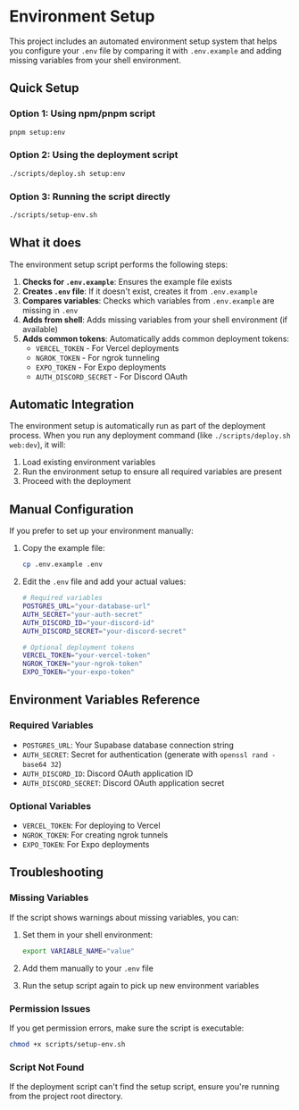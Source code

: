 # Environment Setup

This project includes an automated environment setup system that helps you configure your `.env` file by comparing it with `.env.example` and adding missing variables from your shell environment.

## Quick Setup

### Option 1: Using npm/pnpm script
```bash
pnpm setup:env
```

### Option 2: Using the deployment script
```bash
./scripts/deploy.sh setup:env
```

### Option 3: Running the script directly
```bash
./scripts/setup-env.sh
```

## What it does

The environment setup script performs the following steps:

1. **Checks for `.env.example`**: Ensures the example file exists
2. **Creates `.env` file**: If it doesn't exist, creates it from `.env.example`
3. **Compares variables**: Checks which variables from `.env.example` are missing in `.env`
4. **Adds from shell**: Adds missing variables from your shell environment (if available)
5. **Adds common tokens**: Automatically adds common deployment tokens:
   - `VERCEL_TOKEN` - For Vercel deployments
   - `NGROK_TOKEN` - For ngrok tunneling
   - `EXPO_TOKEN` - For Expo deployments
   - `AUTH_DISCORD_SECRET` - For Discord OAuth

## Automatic Integration

The environment setup is automatically run as part of the deployment process. When you run any deployment command (like `./scripts/deploy.sh web:dev`), it will:

1. Load existing environment variables
2. Run the environment setup to ensure all required variables are present
3. Proceed with the deployment

## Manual Configuration

If you prefer to set up your environment manually:

1. Copy the example file:
   ```bash
   cp .env.example .env
   ```

2. Edit the `.env` file and add your actual values:
   ```bash
   # Required variables
   POSTGRES_URL="your-database-url"
   AUTH_SECRET="your-auth-secret"
   AUTH_DISCORD_ID="your-discord-id"
   AUTH_DISCORD_SECRET="your-discord-secret"
   
   # Optional deployment tokens
   VERCEL_TOKEN="your-vercel-token"
   NGROK_TOKEN="your-ngrok-token"
   EXPO_TOKEN="your-expo-token"
   ```

## Environment Variables Reference

### Required Variables
- `POSTGRES_URL`: Your Supabase database connection string
- `AUTH_SECRET`: Secret for authentication (generate with `openssl rand -base64 32`)
- `AUTH_DISCORD_ID`: Discord OAuth application ID
- `AUTH_DISCORD_SECRET`: Discord OAuth application secret

### Optional Variables
- `VERCEL_TOKEN`: For deploying to Vercel
- `NGROK_TOKEN`: For creating ngrok tunnels
- `EXPO_TOKEN`: For Expo deployments

## Troubleshooting

### Missing Variables
If the script shows warnings about missing variables, you can:

1. Set them in your shell environment:
   ```bash
   export VARIABLE_NAME="value"
   ```

2. Add them manually to your `.env` file

3. Run the setup script again to pick up new environment variables

### Permission Issues
If you get permission errors, make sure the script is executable:
```bash
chmod +x scripts/setup-env.sh
```

### Script Not Found
If the deployment script can't find the setup script, ensure you're running from the project root directory.
